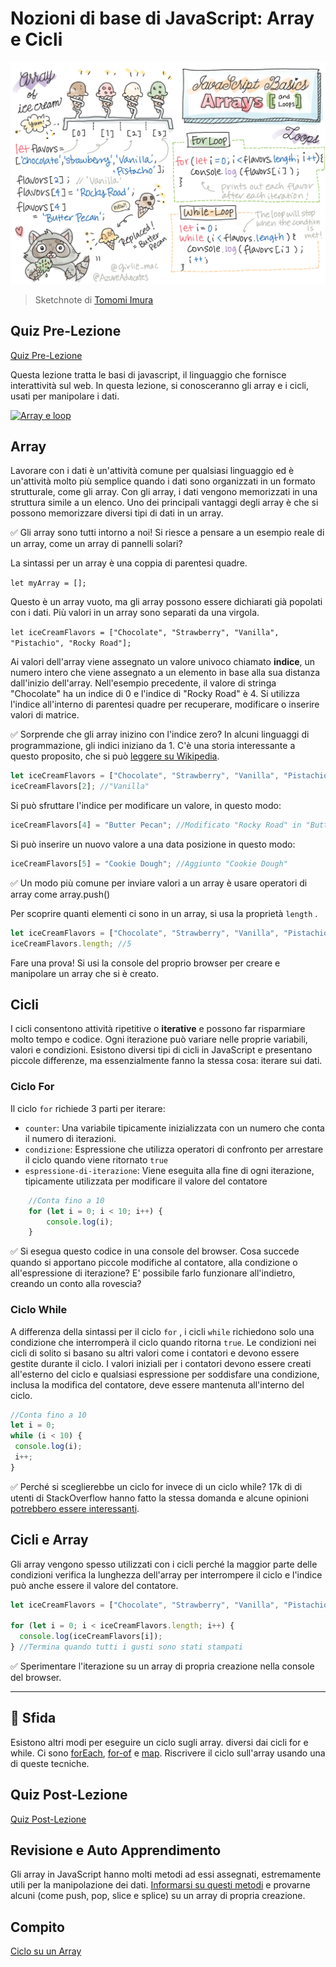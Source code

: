 # Nozioni di base di JavaScript: Array e Cicli

![Nozioni di base su JavaScript - Array](/sketchnotes/webdev101-js-arrays.png)
> Sketchnote di [Tomomi Imura](https://twitter.com/girlie_mac)

## Quiz Pre-Lezione
[Quiz Pre-Lezione](https://nice-beach-0fe9e9d0f.azurestaticapps.net/quiz/13?loc=it)

Questa lezione tratta le basi di javascript, il linguaggio che fornisce interattività sul web. In questa lezione, si conosceranno gli array e i cicli, usati per manipolare i dati.

[![Array e loop](https://img.youtube.com/vi/Q_CRM2lXXBg/0.jpg)](https://youtube.com/watch?v=Q_CRM2lXXBg " Array e loop")

## Array

Lavorare con i dati è un'attività comune per qualsiasi linguaggio ed è un'attività molto più semplice quando i dati sono organizzati in un formato strutturale, come gli array. Con gli array, i dati vengono memorizzati in una struttura simile a un elenco. Uno dei principali vantaggi degli array è che si possono memorizzare diversi tipi di dati in un array.

✅ Gli array sono tutti intorno a noi! Si riesce a pensare a un esempio reale di un array, come un array di pannelli solari?

La sintassi per un array è una coppia di parentesi quadre.

`let myArray = [];`

Questo è un array vuoto, ma gli array possono essere dichiarati già popolati con i dati. Più valori in un array sono separati da una virgola.

`let iceCreamFlavors = ["Chocolate", "Strawberry", "Vanilla", "Pistachio", "Rocky Road"];`

Ai valori dell'array viene assegnato un valore univoco chiamato **indice**, un numero intero che viene assegnato a un elemento in base alla sua distanza dall'inizio dell'array. Nell'esempio precedente, il valore di stringa "Chocolate" ha un indice di 0 e l'indice di "Rocky Road" è 4. Si utilizza l'indice all'interno di parentesi quadre per recuperare, modificare o inserire valori di matrice.

✅ Sorprende che gli array inizino con l'indice zero? In alcuni linguaggi di programmazione, gli indici iniziano da 1. C'è una storia interessante a questo proposito, che si può [leggere su Wikipedia](https://en.wikipedia.org/wiki/Zero-based_numbering).

```javascript
let iceCreamFlavors = ["Chocolate", "Strawberry", "Vanilla", "Pistachio", "Rocky Road"];
iceCreamFlavors[2]; //"Vanilla"
```

Si può sfruttare l'indice per modificare un valore, in questo modo:

```javascript
iceCreamFlavors[4] = "Butter Pecan"; //Modificato "Rocky Road" in "Butter Pecan"
```

Si può inserire un nuovo valore a una data posizione in questo modo:

```javascript
iceCreamFlavors[5] = "Cookie Dough"; //Aggiunto "Cookie Dough"
```

✅ Un modo più comune per inviare valori a un array è usare operatori di array come array.push()

Per scoprire quanti elementi ci sono in un array, si usa la proprietà `length` .

```javascript
let iceCreamFlavors = ["Chocolate", "Strawberry", "Vanilla", "Pistachio", "Rocky Road"];
iceCreamFlavors.length; //5
```

Fare una prova! Si usi la console del proprio browser per creare e manipolare un array che si è creato.

## Cicli

I cicli consentono attività ripetitive o **iterative** e possono far risparmiare molto tempo e codice. Ogni iterazione può variare nelle proprie variabili, valori e condizioni. Esistono diversi tipi di cicli in JavaScript e presentano piccole differenze, ma essenzialmente fanno la stessa cosa: iterare sui dati.

### Ciclo For

Il ciclo `for` richiede 3 parti per iterare:

- `counter`: Una variabile tipicamente inizializzata con un numero che conta il numero di iterazioni.
- `condizione`: Espressione che utilizza operatori di confronto per arrestare il ciclo quando viene ritornato `true`
- `espressione-di-iterazione`: Viene eseguita alla fine di ogni iterazione, tipicamente utilizzata per modificare il valore del contatore

```javascript
    //Conta fino a 10
    for (let i = 0; i < 10; i++) {
        console.log(i);
    }
```

✅ Si esegua questo codice in una console del browser. Cosa succede quando si apportano piccole modifiche al contatore, alla condizione o all'espressione di iterazione? E' possibile farlo funzionare all'indietro, creando un conto alla rovescia?

### Ciclo While

A differenza della sintassi per il ciclo `for` , i cicli `while` richiedono solo una condizione che interromperà il ciclo quando ritorna `true`. Le condizioni nei cicli di solito si basano su altri valori come i contatori e devono essere gestite durante il ciclo. I valori iniziali per i contatori devono essere creati all'esterno del ciclo e qualsiasi espressione per soddisfare una condizione, inclusa la modifica del contatore, deve essere mantenuta all'interno del ciclo.

```javascript
//Conta fino a 10
let i = 0;
while (i < 10) {
 console.log(i);
 i++;
}
```

✅ Perché si sceglierebbe un ciclo for invece di un ciclo while? 17k di di utenti di StackOverflow hanno fatto la stessa domanda e alcune opinioni [potrebbero essere interessanti](https://stackoverflow.com/questions/39969145/while-loops-vs-for-loops-in-javascript).

## Cicli e Array

Gli array vengono spesso utilizzati con i cicli perché la maggior parte delle condizioni verifica la lunghezza dell'array per interrompere il ciclo e l'indice può anche essere il valore del contatore.

```javascript
let iceCreamFlavors = ["Chocolate", "Strawberry", "Vanilla", "Pistachio", "Rocky Road"];

for (let i = 0; i < iceCreamFlavors.length; i++) {
  console.log(iceCreamFlavors[i]);
} //Termina quando tutti i gusti sono stati stampati
```

✅ Sperimentare l'iterazione su un array di propria creazione nella console del browser.

---

## 🚀 Sfida

Esistono altri modi per eseguire un ciclo sugli array. diversi dai cicli for e while. Ci sono [forEach](https://developer.mozilla.org/it/docs/Web/JavaScript/Reference/Global_Objects/Array/forEach), [for-of](https://developer.mozilla.org/it/docs/Web/JavaScript/Reference/Statements/for...of) e [map](https://developer.mozilla.org/it/docs/Web/JavaScript/Reference/Global_Objects/Array/map). Riscrivere il ciclo sull'array usando una di queste tecniche.

## Quiz Post-Lezione
[Quiz Post-Lezione](https://nice-beach-0fe9e9d0f.azurestaticapps.net/quiz/14?loc=it)


## Revisione e Auto Apprendimento

Gli array in JavaScript hanno molti metodi ad essi assegnati, estremamente utili per la manipolazione dei dati. [Informarsi su questi metodi](https://developer.mozilla.org/it/docs/Web/JavaScript/Reference/Global_Objects/Array) e provarne alcuni (come push, pop, slice e splice) su un array di propria creazione.

## Compito

[Ciclo su un Array](assignment.it.md)
